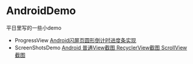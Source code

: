 # AndroidDemo
平日里写的一些小demo



- ProgressView       [Android闪屏页圆形倒计时进度条实现](https://juejin.im/post/5a329793518825214c7f1170)
- ScreenShotsDemo    [Android 普通View截图 RecyclerView截图 ScrollView截图](https://juejin.im/post/5a37d8436fb9a04522079d33)
